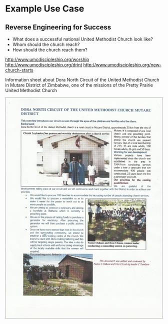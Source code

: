 # Example Use Case

## Reverse Engineering for Success
* What does a successful national United Methodist Church look like?
* Whom should the church reach?
* How should the church reach them?

http://www.umcdiscipleship.org/worship
http://www.umcdiscipleship.org/drint
http://www.umcdiscipleship.org/new-church-starts

Information sheet about Dora North Circuit of the United Methodist Church in Mutare District of Zimbabwe, one of the missions of the Pretty Prairie United Methodist Church

![](pitch/dora-north-mission.jpg)